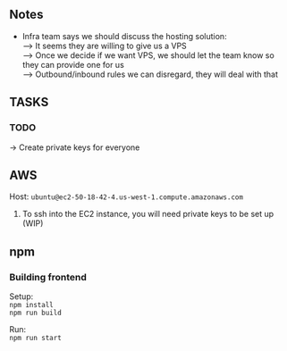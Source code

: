 ## Notes
* Infra team says we should discuss the hosting solution: \
--> It seems they are willing to give us a VPS \
--> Once we decide if we want VPS, we should let the team know so they can provide one for us \
--> Outbound/inbound rules we can disregard, they will deal with that 


## TASKS


### TODO
-> Create private keys for everyone



## AWS 

Host: `ubuntu@ec2-50-18-42-4.us-west-1.compute.amazonaws.com`

1. To ssh into the EC2 instance, you will need private keys to be set up (WIP)




## npm

### Building frontend
Setup: \
`npm install` \
`npm run build` 

Run: \
`npm run start`


